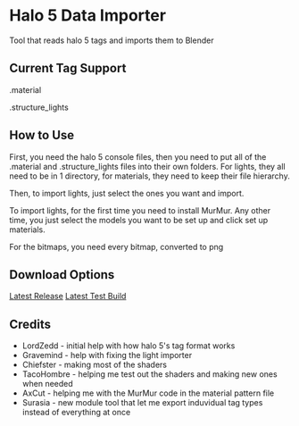 # Halo 5 Data Importer
 Tool that reads halo 5 tags and imports them to Blender

## Current Tag Support

.material

.structure_lights

## How to Use
First, you need the halo 5 console files, then you need to put all of the .material and .structure_lights files into their own folders. For lights, they all need to be in 1 directory, for materials, they need to keep their file hierarchy.

Then, to import lights, just select the ones you want and import.

To import lights, for the first time you need to install MurMur. Any other time, you just select the models you want to be set up and click set up materials.

For the bitmaps, you need every bitmap, converted to png

## Download Options

[Latest Release](https://github.com/Brooen/Halo-5-Data-Importer/releases/latest "Latest Release")
[Latest Test Build](https://github.com/Brooen/Halo-5-Data-Importer/raw/refs/heads/main/blender_addons/Halo-5-Data-Importer.zip "Latest Test Build")

## Credits
- LordZedd - initial help with how halo 5's tag format works
- Gravemind - help with fixing the light importer
- Chiefster - making most of the shaders
- TacoHombre - helping me test out the shaders and making new ones when needed
- AxCut - helping me with the MurMur code in the material pattern file
- Surasia - new module tool that let me export induvidual tag types instead of everything at once
